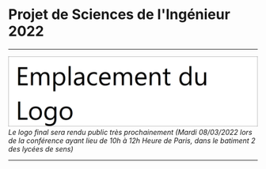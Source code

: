 # **Projet de Sciences de l'Ingénieur 2022**

------------

![Logo](https://github.com/Mockonaa/SI2022/raw/main/logotype.png "Logo")
*Le logo final sera rendu public très prochainement (Mardi 08/03/2022 lors de la conférence ayant lieu de 10h à 12h Heure de Paris, dans le batiment 2 des lycées de sens)*

------------

